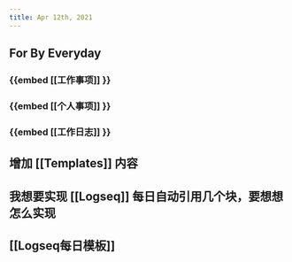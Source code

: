 ```yaml
---
title: Apr 12th, 2021
---
```


## For By Everyday
### {{embed [[工作事项]] }}
### {{embed [[个人事项]] }}
### {{embed [[工作日志]] }}
###
##
##
## 增加 [[Templates]] 内容
## 我想要实现 [[Logseq]] 每日自动引用几个块，要想想怎么实现
## [[Logseq每日模板]]
